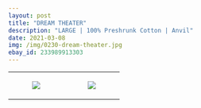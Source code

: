 ```yaml
---
layout: post
title: "DREAM THEATER"
description: "LARGE | 100% Preshrunk Cotton | Anvil"
date: 2021-03-08
img: /img/0230-dream-theater.jpg
ebay_id: 233989913303
---
```




<table style="width:100%;"><tr><td style="vertical-align:top;">
      <figure class="tmblr-full" data-orig-height="2048" data-orig-width="1365" data-orig-src="https://concertshirts.netlify.app/shirts/0230/0230-01.jpg"><img src="https://64.media.tumblr.com/ec39100825f543e7d0e678a2c09201ac/c9eaac3d232543a1-b4/s540x810/607338785aa8ff1d40f9e8a937dbc1f9fb32c25b.jpg" data-orig-height="2048" data-orig-width="1365" data-orig-src="https://concertshirts.netlify.app/shirts/0230/0230-01.jpg"/></figure></td>
    <td style="vertical-align:top;">
      <figure class="tmblr-full" data-orig-height="2048" data-orig-width="1365" data-orig-src="https://concertshirts.netlify.app/shirts/0230/0230-02.jpg"><img src="https://64.media.tumblr.com/00f46c9430cc818c6a32b408e8a57ca4/c9eaac3d232543a1-03/s540x810/22395299f1c4fd54465786dcd6728fe09eb90db7.jpg" data-orig-height="2048" data-orig-width="1365" data-orig-src="https://concertshirts.netlify.app/shirts/0230/0230-02.jpg"/></figure></td>
  </tr></table>
